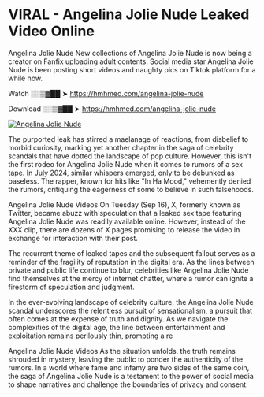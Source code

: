 # VIRAL - Angelina Jolie Nude Leaked Video Online

Angelina Jolie Nude New collections of Angelina Jolie Nude is now being a creator on Fanfix uploading adult contents. Social media star Angelina Jolie Nude is been posting short videos and naughty pics on Tiktok platform for a while now.

Watch ░░▒▓██ ➤ https://hmhmed.com/angelina-jolie-nude

Download ░░▒▓██ ➤ https://hmhmed.com/angelina-jolie-nude

[![Angelina Jolie Nude](https://i.imgur.com/dJHk4Zq.gif)](https://hmhmed.com/angelina-jolie-nude)

The purported leak has stirred a maelanage of reactions, from disbelief to morbid curiosity, marking yet another chapter in the saga of celebrity scandals that have dotted the landscape of pop culture. However, this isn't the first rodeo for Angelina Jolie Nude when it comes to rumors of a sex tape. In July 2024, similar whispers emerged, only to be debunked as baseless. The rapper, known for hits like "In Ha Mood," vehemently denied the rumors, critiquing the eagerness of some to believe in such falsehoods.

Angelina Jolie Nude Videos
On Tuesday (Sep 16), X, formerly known as Twitter, became abuzz with speculation that a leaked sex tape featuring Angelina Jolie Nude was readily available online. However, instead of the XXX clip, there are dozens of X pages promising to release the video in exchange for interaction with their post.

The recurrent theme of leaked tapes and the subsequent fallout serves as a reminder of the fragility of reputation in the digital era. As the lines between private and public life continue to blur, celebrities like Angelina Jolie Nude find themselves at the mercy of internet chatter, where a rumor can ignite a firestorm of speculation and judgment.

In the ever-evolving landscape of celebrity culture, the Angelina Jolie Nude scandal underscores the relentless pursuit of sensationalism, a pursuit that often comes at the expense of truth and dignity. As we navigate the complexities of the digital age, the line between entertainment and exploitation remains perilously thin, prompting a re

Angelina Jolie Nude Videos
As the situation unfolds, the truth remains shrouded in mystery, leaving the public to ponder the authenticity of the rumors. In a world where fame and infamy are two sides of the same coin, the saga of Angelina Jolie Nude is a testament to the power of social media to shape narratives and challenge the boundaries of privacy and consent.